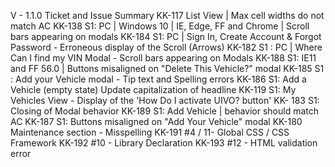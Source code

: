 V - 1.1.0
Ticket and Issue Summary 
KK-117  List View | Max cell widths do not match AC
KK-138  S1: PC | Windows 10 | IE, Edge, FF and Chrome | Scroll bars appearing on modals
KK-184  S1: PC | Sign In, Create Account & Forgot Password - Erroneous display of the Scroll (Arrows)
KK-182  S1 : PC | Where Can I find my VIN Modal - Scroll bars appearing on Modals
KK-188  S1: IE11 and FF 56.0 | Buttons misaligned on "Delete This Vehicle?" modal
KK-185  S1 : Add your Vehicle modal - Tip text and Spelling errors
KK-186  S1: Add a Vehicle (empty state) Update capitalization of headline
KK-119  S1: My Vehicles View - Display of the 'How Do I activate UIVO? button'
KK- 183 S1: Closing of Modal behavior
KK-189  S1: Add Vehicle | <Save and Close> behavior should match AC
KK-187  S1: Buttons misaligned on "Add Your Vehicle" modal
KK-180  Maintenance section - Misspelling
KK-191  #4 / 11- Global CSS / CSS Framework
KK-192  #10 - Library Declaration
KK-193  #12 - HTML validation error
